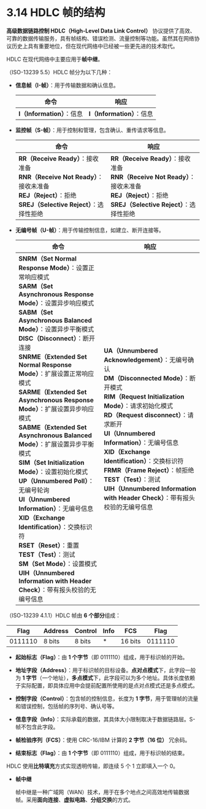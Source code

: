 # 3.14 HDLC 帧的结构

**高级数据链路控制 HDLC（High-Level Data Link Control）** 协议提供了高效、可靠的数据传输服务，具有帧结构、错误检测、流量控制等功能。虽然其在网络协议历史上具有重要地位，但在现代网络中已经被一些更先进的技术取代。

HDLC 在现代网络中主要应用于**帧中继**。

（ISO-13239 5.5）HDLC 帧分为以下几种：

+ **信息帧（I-帧）**：用于传输数据和确认信息。

  | 命令                    | 响应                    |
    |-----------------------|-----------------------|
  | **I（Information）**：信息 | **I（Information）**：信息 |

+ **监控帧（S-帧）**：用于控制和管理，包含确认、重传请求等信息。

  | 命令                                                                                                                              | 响应                                                                                                                              |
    |---------------------------------------------------------------------------------------------------------------------------------|---------------------------------------------------------------------------------------------------------------------------------|
  | **RR（Receive Ready）**：接收准备<br />**RNR（Receive Not  Ready）**：接收未准备<br />**REJ（Reject）**：拒绝<br />**SREJ（Selective Reject）**：选择性拒绝 | **RR（Receive Ready）**：接收准备<br />**RNR（Receive Not  Ready）**：接收未准备<br />**REJ（Reject）**：拒绝<br />**SREJ（Selective Reject）**：选择性拒绝 |

+ **无编号帧（U-帧）**：用于传输控制信息，如建立、断开连接等。

  | 命令                                                                                                                                                                                                                                                                                                                                                                                                                                                                                                                                                                                                                                                                                                               | 响应                                                                                                                                                                                                                                                                                                                                                                                   |
    |------------------------------------------------------------------------------------------------------------------------------------------------------------------------------------------------------------------------------------------------------------------------------------------------------------------------------------------------------------------------------------------------------------------------------------------------------------------------------------------------------------------------------------------------------------------------------------------------------------------------------------------------------------------------------------------------------------------|--------------------------------------------------------------------------------------------------------------------------------------------------------------------------------------------------------------------------------------------------------------------------------------------------------------------------------------------------------------------------------------|
  | **SNRM（Set Normal Response Mode）**：设置正常响应模式<br />**SARM（Set Asynchronous Response Mode）**：设置异步响应模式<br />**SABM（Set Asynchronous Balanced Mode）**：设置异步平衡模式<br />**DISC（Disconnect）**：断开连接<br />**SNRME（Extended Set Normal Response Mode）**：扩展设置正常响应模式<br />**SARME（Extended Set Asynchronous Response Mode）**：扩展设置异步响应模式<br />**SABME（Extended Set Asynchronous Balanced Mode）**：扩展设置异步平衡模式<br />**SIM（Set Initialization Mode）**：设置初始化模式<br />**UP（Unnumbered Poll）**：无编号轮询<br />**UI（Unnumbered Information）**：无编号信息<br />**XID（Exchange Identification）**：交换标识符<br />**RSET（Reset）**：重置<br />**TEST（Test）**：测试<br />**SM（Set Mode）**：设置模式<br />**UIH（Unnumbered Information with Header Check）**：带有报头校验的无编号信息 | **UA（Unnumbered Acknowledgement）**：无编号确认<br />**DM（Disconnected Mode）**：断开模式<br />**RIM（Request Initialization Mode）**：请求初始化模式<br />**RD（Request disconnect）**：请求断开<br />**UI（Unnumbered Information）**：无编号信息<br />**XID（Exchange Identification）**：交换标识符<br />**FRMR（Frame Reject）**：帧拒绝<br />**TEST（Test）**：测试<br />**UIH（Unnumbered Information with Header Check）**：带有报头校验的无编号信息 |


（ISO-13239 4.1.1）HDLC 帧由 **6 个部分**组成：

| Flag    | Address | Control | Info | FCS     | Flag    |
|---------|---------|---------|------|---------|---------|
| 0111110 | 8 bits  | 8 bits  | *    | 16 bits | 0111110 |

+ **起始标志（Flag）**：由 **1 个字节**（即 0111110）组成，用于标识帧的开始。
+ **地址字段（Address）**：用于标识帧的目标设备。**点对点模式**下，此字段一般为 **1 字节**（一个地址），**多点模式**下，此字段可以为多个地址。具体长度依赖于实际配置，即具体应用中会提前配置所使用的是点对点模式还是多点模式。
+ **控制字段（Control）**：包含帧的控制信息，长度为 **1 字节**，用于管理帧的流量和错误控制，包括帧的序列号、确认号等。

+ **信息字段（Info）**：实际承载的数据，其具体大小限制取决于数据链路层。S-帧不包含此字段。

+ **帧检验序列（FCS）**：使用 CRC-16/IBM 计算的 **2 字节（16 位）** 冗余码。

+ **结束标志（Flag）**：由 **1 个字节**（即 0111110）组成，用于标识帧的结束。

HDLC 使用**比特填充**方式实现透明传输，即连续 5 个 1 立即填入一个 0。

+ **帧中继**

  帧中继是一种广域网（WAN）技术，用于在多个地点之间高效地传输数据帧。采用**面向连接**、**虚拟电路**、**分组交换**的方式。